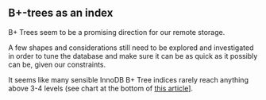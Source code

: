 ## B+-trees as an index

B+ Trees seem to be a promising direction for our remote storage.

A few shapes and considerations still need to be explored and investigated in order to tune the database and make sure it can be as quick as it possibly can be, given our constraints.

It seems like many sensible InnoDB B+ Tree indices rarely reach anything above 3-4 levels (see chart at the bottom of [this article](https://blog.jcole.us/2013/01/10/btree-index-structures-in-innodb/)].
